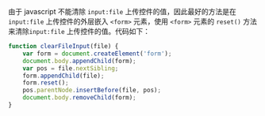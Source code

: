 由于 javascript 不能清除 `input:file` 上传控件的值，因此最好的方法是在 `input:file` 上传控件的外层嵌入 `<form>` 元素，使用 `<form>` 元素的 `reset()` 方法来清除`input:file` 上传控件的值。代码如下：

```javascript
function clearFileInput(file) {
	var form = document.createElement('form');
	document.body.appendChild(form);
	var pos = file.nextSibling;
	form.appendChild(file);
	form.reset();
	pos.parentNode.insertBefore(file, pos);
	document.body.removeChild(form);
}
```
